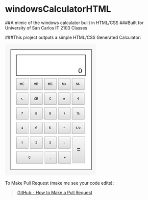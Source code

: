 # windowsCalculatorHTML
##A mimic of the windows calculator built in HTML/CSS 
###Built for University of San Carlos IT 2103 Classes

###This project outputs a simple HTML/CSS Generated Calculator:

![alt tag](img/preview.JPG)

To Make Pull Request (make me see your code edits):
>[GitHub - How to Make a Pull Request](https://help.github.com/articles/creating-a-pull-request/)

